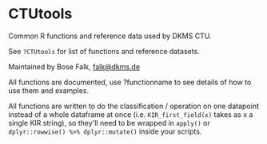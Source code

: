 # CTUtools

Common R functions and reference data used by DKMS CTU.

See `?CTUtools` for list of functions and reference datasets.

Maintained by Bose Falk, <falk@dkms.de>

All functions are documented, use ?functionname to see details of how to use them and examples.

All functions are written to do the classification / operation on one datapoint instead of a whole dataframe at once (i.e. `KIR_first_field(x)` takes as x a single KIR string), so they'll need to be wrapped in `apply()` or `dplyr::rowwise() %>% dplyr::mutate()` inside your scripts.
